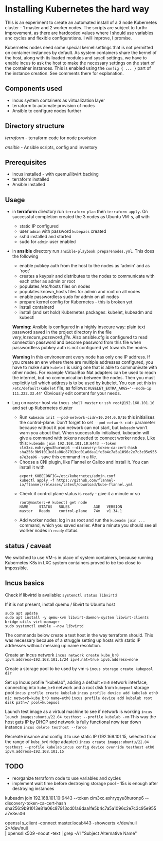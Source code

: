 # Installing Kubernetes the hard way
This is an experiment to create an automated install of a 3 node Kubernetes cluster - 1 master and 2 worker nodes.
The scripts are subject to furthr improvement, as there are hardcoded values where I should use variables anc cycles and flexible configurations. I will improve, I promise.

Kubernetes nodes need some special kernel settings that is not permitted on container instances by default. As system containers share the kernel of the host, along with its loaded modules and sysctl settings, we have to enable incus to ask the host to make the necessary settings on the start of the container instances. This is enabled using the `config { ... }` part of the instance creation. See comments there for explanation.

## Components used

* Incus system containers as virtualization layer
* terraform to automate provision of nodes
* Ansible to configure nodes further

## Directory structure

*terraform* - terraform code for node provision

*ansible* - Ansible scripts, config and inventory

## Prerequisites

* Incus installed - with quemu/libvirt backing
* terraform installed
* Ansible installed

## Usage

* in **terraform** directory run `terraform plan` then `terraform apply`. On successful completion created the 3 nodes as Ubuntu VM-s, all with
  *  static IP configured
  *  user `admin` with password `kubepass` created
  *  sshd installed and started
  *  sudo for `admin` user enabled
 
* in **ansible** directory run `ansible-playbook preparenodes.yml`. This does the following
   * enable pubkey auth from the host to the nodes as 'admin' and as 'root'
   * creates a keypair and distributes to the nodes to communicate with each other as admin or root
   * populates /etc/hosts files on nodes
   * populates known_hosts files for admin and root on all nodes
   * enable passwordless sudo for admin on all nodes
   * prepare kernel config for Kubernetes - this is broken yet
   * install containerd
   * install (and set hold) Kubernetes packages: kubelet, kubeadm and kubectl

   **Warning:** Ansible is configured in a highly insecure way: plain text password saved in the project directory in the file *very_insecure_password_file*. Also ansible.cfg is configured to read connection password and become password from this file when passwordless pubkey auth is not configured yet towards the nodes.

   **Warning** In this environement every node has only one IP address. If you create an env where there are multiple addresses configured, you have to make sure `kubelet` is using one that is able to communivate with other nodes. For example VirtualBox Nat adapters can be used to reach the internet, but no communication between the nodes. Then you must explicitly tell which address is to be used by kubelet. You can set this in `/etc/default/kubelet` file, as follows:
   `KUBELET_EXTRA_ARGS='--node-ip 111.222.33.44'`
   Obviously edit content for your needs.

* Log on `master` host  via `incus shell master` or `ssh root@192.168.101.10` and set up Kubernetes cluster
  * Run `kubeadm init --pod-network-cidr=10.244.0.0/16` this initialises the control-plane. Don't forget to set `--pod-network-cidr` parameter because without it pod network can not start, but `kubeadm` won't warn you about that. When successfully initialised, kubeadm will give a command with tokens needed to connect worker nodes. Like this: `kubeadm join 192.168.101.10:6443 --token clm3xc.exhryqyu8huronp6 --discovery-token-ca-cert-hash sha256:9b91013e81a06c87913cd01a6daa1fe5b4c7a5a1096c2e7c3c95e955a7e3ea06` - save this command in a file.
  * Choose a CNI plugin, like Flannel or Calico and install it. You can install it with
    ```
    export KUBECONFIG=/etc/kubernetes/admin.conf
    kubectl apply -f https://github.com/flannel-io/flannel/releases/latest/download/kube-flannel.yml
    ```
  * Check if control plane status is `ready` - give it a minute or so
    ```
    root@master:~# kubectl get node
    NAME     STATUS   ROLES           AGE   VERSION
    master   Ready    control-plane   74m   v1.34.1
    ```
  * Add worker nodes: log in as root and run the `kubeadm join ...` command, which you saved earlier. After a minute you should see all worker nodes in `ready` status

## status /  caveat

We switched to use  VM-s in place of system containers, because running Kubernetes K8s in LXC system containers proved to be too close to impossible.

## Incus basics


Check if libvirtd is available:
`systemctl status libvirtd`

If it is not present, install quemu / libvirt to Ubuntu host
```
sudo apt update
sudo apt install -y qemu-kvm libvirt-daemon-system libvirt-clients bridge-utils virt-manager
sudo systemctl enable --now libvirtd
```

The commands below create a test host in the way terraform should. This was necessary because of a struggle setting up hosts with static IP addresses without messing up name resolution.

Create an Incus network
`incus network create kube_br0 ipv4.address=192.168.101.1/24 ipv4.nat=true ipv6.address=none`

Create a storage pool to be used by vm-s
`incus storage create kubepool dir`

Set up Incus profile "kubelab", adding a default `eth0` network interface, connecting into `kube_br0` network and a root disk from `kubepool` storage pool
`incus profile create kubelab`
`incus profile device add kubelab eth0 nic network=kube_br0 name=eth0`
`incus profile device add kubelab root disk path=/ pool=kubepool`

Launch test image as a virtual machine to see if network is working
`incus launch images:ubuntu/22.04 testhost --profile kubelab -vm`
This way the host gets IP by DHCP and network is fully functional
now tear down instance
`incus delete testhost --force`

Recreate insance and config it to use static IP (192.168.101.15, selected from the range of `kube_br0` ridge adapter)
`incus create images:ubuntu/22.04 testhost --profile kubelab`
`incus config device override testhost eth0 ipv4.address=192.168.101.15`


## TODO

* reorganize terraform code to use variables and cycles
* implement wait time before destroying storage pool - 15s is enough after destroying instances


kubeadm join 192.168.101.10:6443 --token clm3xc.exhryqyu8huronp6 --discovery-token-ca-cert-hash sha256:9b91013e81a06c87913cd01a6daa1fe5b4c7a5a1096c2e7c3c95e955a7e3ea06

openssl s_client -connect master.local:443 -showcerts </dev/null 2>/dev/null \
  | openssl x509 -noout -text | grep -A1 "Subject Alternative Name"


